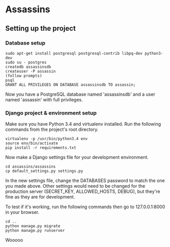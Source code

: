 # Assassins

## Setting up the project

### Database setup

```
sudo apt-get install postgresql postgresql-contrib libpq-dev python3-dev
sudo su - postgres
createdb assassinsdb
createuser -P assassin
(follow prompts)
psql
GRANT ALL PRIVILEGES ON DATABASE assassinsdb TO assassin;
```

Now you have a PostgreSQL database named 'assassinsdb' and a user named 'assassin' with full privileges.

### Django project & environment setup

Make sure you have Python 3.4 and virtualenv installed.
Run the following commands from the project's root directory.

```
virtualenv -p /usr/bin/python3.4 env
source env/bin/activate
pip install -r requirements.txt
```

Now make a Django settings file for your development environment.

```
cd assassins/assassins
cp default_settings.py settings.py
```

In the new settings file, change the DATABASES password to match the one you made above.
Other settings would need to be changed for the production server (SECRET_KEY, ALLOWED_HOSTS, DEBUG), but they're fine as they are for development.

To test if it's working, run the following commands then go to 127.0.0.1:8000 in your browser.

```
cd ..
python manage.py migrate
python manage.py runserver
```

Wooooo
